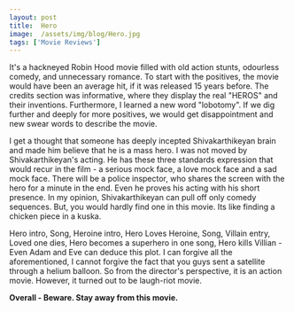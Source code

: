 ```yaml
---
layout: post
title:  Hero
image:  /assets/img/blog/Hero.jpg
tags: ['Movie Reviews']
---
```

It's a hackneyed Robin Hood movie filled with old action stunts, odourless comedy, and unnecessary romance. To start with the positives, the movie would have been an average hit, if it was released 15 years before. The credits section was informative, where they display the real "HEROS" and their inventions. Furthermore, I learned a new word "lobotomy". If we dig further and deeply for more positives, we would get disappointment and new swear words to describe the movie.
 
I get a thought that someone has deeply incepted Shivakarthikeyan brain and made him believe that he is a mass hero. I was not moved by Shivakarthikeyan's acting. He has these three standards expression that would recur in the film - a serious mock face, a love mock face and a sad mock face. There will be a police inspector, who shares the screen with the hero for a minute in the end. Even he proves his acting with his short presence. In my opinion, Shivakarthikeyan can pull off only comedy sequences. But, you would hardly find one in this movie. Its like finding a chicken piece in a kuska. 

Hero intro, Song, Heroine intro, Hero Loves Heroine, Song, Villain entry, Loved one dies, Hero becomes a superhero in one song, Hero kills Villian - Even Adam and Eve can deduce this plot. I can forgive all the aforementioned, I cannot forgive the fact that you guys sent a satellite through a helium balloon. So from the director's perspective, it is an action movie. However, it turned out to be laugh-riot movie.

**Overall - Beware. Stay away from this movie.**